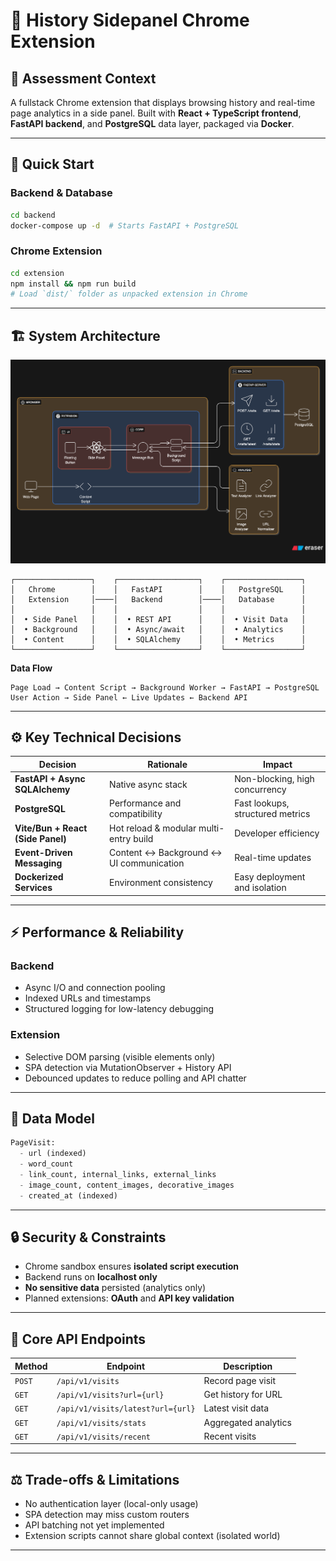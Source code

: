 # 🧠 History Sidepanel Chrome Extension

## 🎯 Assessment Context

A fullstack Chrome extension that displays browsing history and real-time page analytics in a side panel.
Built with **React + TypeScript frontend**, **FastAPI backend**, and **PostgreSQL** data layer, packaged via **Docker**.

---

## 🚀 Quick Start

### Backend & Database

```bash
cd backend
docker-compose up -d  # Starts FastAPI + PostgreSQL
```

### Chrome Extension

```bash
cd extension
npm install && npm run build
# Load `dist/` folder as unpacked extension in Chrome
```

---

## 🏗️ System Architecture

![System Architecture](docs/system-design.png)

```
┌─────────────────┐    ┌──────────────────┐    ┌─────────────────┐
│   Chrome        │    │   FastAPI        │    │   PostgreSQL    │
│   Extension     │────│   Backend        │────│   Database      │
│                 │    │                  │    │                 │
│  • Side Panel   │    │  • REST API      │    │  • Visit Data   │
│  • Background   │    │  • Async/await   │    │  • Analytics    │
│  • Content      │    │  • SQLAlchemy    │    │  • Metrics      │
└─────────────────┘    └──────────────────┘    └─────────────────┘
```

**Data Flow**

```
Page Load → Content Script → Background Worker → FastAPI → PostgreSQL  
User Action → Side Panel ← Live Updates ← Backend API
```

---

## ⚙️ Key Technical Decisions

| Decision                          | Rationale                                     | Impact                           |
|-----------------------------------|-----------------------------------------------| -------------------------------- |
| **FastAPI + Async SQLAlchemy**    | Native async stack                            | Non-blocking, high concurrency   |
| **PostgreSQL**                    | Performance and  compatibility | Fast lookups, structured metrics |
| **Vite/Bun + React (Side Panel)** | Hot reload & modular multi-entry build        | Developer efficiency             |
| **Event-Driven Messaging**        | Content ↔ Background ↔ UI communication       | Real-time updates                |
| **Dockerized Services**           | Environment consistency                       | Easy deployment and isolation    |

---

## ⚡ Performance & Reliability

### Backend

* Async I/O and connection pooling
* Indexed URLs and timestamps
* Structured logging for low-latency debugging

### Extension

* Selective DOM parsing (visible elements only)
* SPA detection via MutationObserver + History API
* Debounced updates to reduce polling and API chatter

---

## 🧩 Data Model

```python
PageVisit:
  - url (indexed)
  - word_count
  - link_count, internal_links, external_links
  - image_count, content_images, decorative_images
  - created_at (indexed)
```

---

## 🔒 Security & Constraints

* Chrome sandbox ensures **isolated script execution**
* Backend runs on **localhost only**
* **No sensitive data** persisted (analytics only)
* Planned extensions: **OAuth** and **API key validation**

---

## 🔌 Core API Endpoints

| Method | Endpoint                          | Description          |
| ------ | --------------------------------- | -------------------- |
| `POST` | `/api/v1/visits`                  | Record page visit    |
| `GET`  | `/api/v1/visits?url={url}`        | Get history for URL  |
| `GET`  | `/api/v1/visits/latest?url={url}` | Latest visit data    |
| `GET`  | `/api/v1/visits/stats`            | Aggregated analytics |
| `GET`  | `/api/v1/visits/recent`           | Recent visits        |

---

## ⚖️ Trade-offs & Limitations

* No authentication layer (local-only usage)
* SPA detection may miss custom routers
* API batching not yet implemented
* Extension scripts cannot share global context (isolated world)

---
